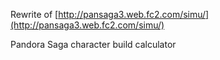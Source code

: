 Rewrite of [http://pansaga3.web.fc2.com/simu/](http://pansaga3.web.fc2.com/simu/)

Pandora Saga character build calculator
